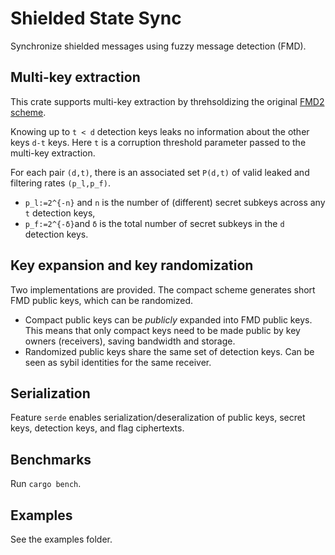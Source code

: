 # Shielded State Sync
Synchronize shielded messages using fuzzy message detection (FMD).

## Multi-key extraction
This crate supports multi-key extraction by threhsoldizing the original [FMD2 scheme](https://eprint.iacr.org/2021/089). 

Knowing up to `t < d` detection keys leaks no information about the other keys `d-t` keys. Here `t` is a corruption threshold parameter passed to the multi-key extraction.

For each pair `(d,t)`, there is an associated set `P(d,t)` of valid leaked and filtering rates `(p_l,p_f)`.

*  `p_l:=2^{-n}` and `n` is the number of (different) secret subkeys across any `t` detection keys, 
* `p_f:=2^{-δ}`and `δ` is the total number of secret subkeys in the `d` detection keys.

## Key expansion and key randomization
Two implementations are provided. The compact scheme generates short FMD public keys, which can be randomized. 
* Compact public keys can be _publicly_ expanded into FMD public keys. This means that only compact keys need to be made public by key owners (receivers), saving bandwidth and storage.
* Randomized public keys share the same set of detection keys. Can be seen as sybil identities for the same receiver.

## Serialization
Feature `serde` enables serialization/deseralization of public keys, secret keys, detection keys, and flag ciphertexts.

## Benchmarks
Run `cargo bench`.

## Examples
See the examples folder.